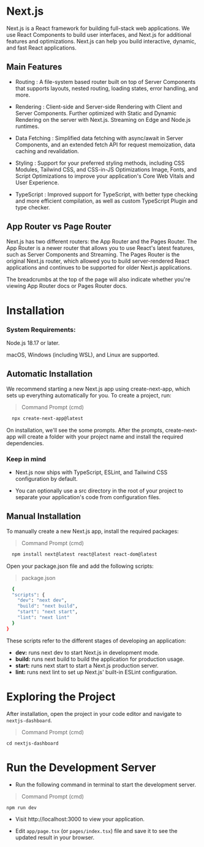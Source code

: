 # Next.js

Next.js is a React framework for building full-stack web applications. We use React Components to build user interfaces, and Next.js for additional features and optimizations.
Next.js can help you build interactive, dynamic, and fast React applications.

## Main Features

- Routing :	A file-system based router built on top of Server Components that supports layouts, nested routing, loading states, error handling, and more.

- Rendering : Client-side and Server-side Rendering with Client and Server Components. Further optimized with Static and Dynamic Rendering on the server with Next.js. Streaming on Edge and Node.js runtimes.

- Data Fetching	: Simplified data fetching with async/await in Server Components, and an extended fetch API for request memoization, data caching and revalidation.

- Styling : Support for your preferred styling methods, including CSS Modules, Tailwind CSS, and CSS-in-JS
Optimizations	Image, Fonts, and Script Optimizations to improve your application's Core Web Vitals and User Experience.

- TypeScript : Improved support for TypeScript, with better type checking and more efficient compilation, as well as custom TypeScript Plugin and type checker.

## App Router vs Page Router

Next.js has two different routers: the App Router and the Pages Router. The App Router is a newer router that allows you to use React's latest features, such as Server Components and Streaming. The Pages Router is the original Next.js router, which allowed you to build server-rendered React applications and continues to be supported for older Next.js applications.

The breadcrumbs at the top of the page will also indicate whether you're viewing App Router docs or Pages Router docs.

# Installation

### System Requirements:
Node.js 18.17 or later.

macOS, Windows (including WSL), and Linux are supported.

## Automatic Installation
We recommend starting a new Next.js app using create-next-app, which sets up everything automatically for you. To create a project, run:

> Command Prompt (cmd)
```bash
  npx create-next-app@latest
```
On installation, we'll see the some prompts. After the prompts, create-next-app will create a folder with your project name and install the required dependencies.

### Keep in mind
- Next.js now ships with TypeScript, ESLint, and Tailwind CSS configuration by default.

- You can optionally use a src directory in the root of your project to separate your application's code from configuration files.

## Manual Installation
To manually create a new Next.js app, install the required packages:

> Command Prompt (cmd)
```bash
  npm install next@latest react@latest react-dom@latest
```

Open your package.json file and add the following scripts:

> package.json
```bash
  {
  "scripts": {
    "dev": "next dev",
    "build": "next build",
    "start": "next start",
    "lint": "next lint"
  }
}
```
These scripts refer to the different stages of developing an application:

- **dev:**  runs next dev to start Next.js in development mode.
- **build:**  runs next build to build the application for production usage.
- **start:**  runs next start to start a Next.js production server.
- **lint:**  runs next lint to set up Next.js' built-in ESLint configuration.

# Exploring the Project
After installation, open the project in your code editor and navigate to `nextjs-dashboard`.

> Command Prompt (cmd)
```
cd nextjs-dashboard
```

# Run the Development Server
* Run the following command in terminal to start the development server.

> Command Prompt (cmd)
```bash
npm run dev
```

* Visit http://localhost:3000 to view your application.

* Edit `app/page.tsx` (or `pages/index.tsx`) file and save it to see the updated result in your browser.